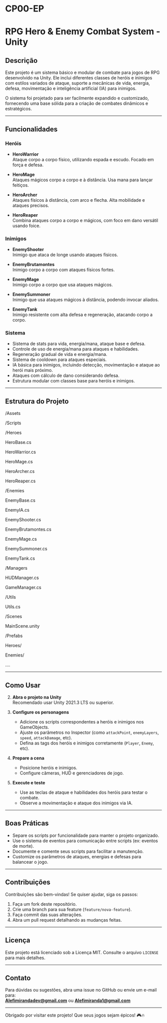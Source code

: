 # CP00-EP
# RPG Hero & Enemy Combat System - Unity

## Descrição

Este projeto é um sistema básico e modular de combate para jogos de RPG desenvolvido na Unity. Ele inclui diferentes classes de heróis e inimigos com estilos variados de ataque, suporte a mecânicas de vida, energia, defesa, movimentação e inteligência artificial (IA) para inimigos.

O sistema foi projetado para ser facilmente expandido e customizado, fornecendo uma base sólida para a criação de combates dinâmicos e estratégicos.

---

## Funcionalidades

### Heróis

- **HeroWarrior**  
  Ataque corpo a corpo físico, utilizando espada e escudo. Focado em força e defesa.

- **HeroMage**  
  Ataques mágicos corpo a corpo e à distância. Usa mana para lançar feitiços.

- **HeroArcher**  
  Ataques físicos à distância, com arco e flecha. Alta mobilidade e ataques precisos.

- **HeroReaper**  
  Combina ataques corpo a corpo e mágicos, com foco em dano versátil usando foice.

### Inimigos

- **EnemyShooter**  
  Inimigo que ataca de longe usando ataques físicos.

- **EnemyBrutamontes**  
  Inimigo corpo a corpo com ataques físicos fortes.

- **EnemyMage**  
  Inimigo corpo a corpo que usa ataques mágicos.

- **EnemySummoner**  
  Inimigo que usa ataques mágicos à distância, podendo invocar aliados.

- **EnemyTank**  
  Inimigo resistente com alta defesa e regeneração, atacando corpo a corpo.

### Sistema

- Sistema de stats para vida, energia/mana, ataque base e defesa.
- Controle de uso de energia/mana para ataques e habilidades.
- Regeneração gradual de vida e energia/mana.
- Sistema de cooldown para ataques especiais.
- IA básica para inimigos, incluindo detecção, movimentação e ataque ao herói mais próximo.
- Ataques com cálculo de dano considerando defesa.
- Estrutura modular com classes base para heróis e inimigos.

---

## Estrutura do Projeto

/Assets

/Scripts

/Heroes

HeroBase.cs

HeroWarrior.cs

HeroMage.cs

HeroArcher.cs

HeroReaper.cs

/Enemies

EnemyBase.cs

EnemyIA.cs

EnemyShooter.cs

EnemyBrutamontes.cs

EnemyMage.cs

EnemySummoner.cs

EnemyTank.cs

/Managers

HUDManager.cs

GameManager.cs

/Utils

Utils.cs

/Scenes

MainScene.unity

/Prefabs

Heroes/

Enemies/

....

---

## Como Usar


2. **Abra o projeto na Unity**  
   Recomendado usar Unity 2021.3 LTS ou superior.

3. **Configure os personagens**  
   - Adicione os scripts correspondentes a heróis e inimigos nos GameObjects.
   - Ajuste os parâmetros no Inspector (como `attackPoint`, `enemyLayers`, `speed`, `attackDamage`, etc).
   - Defina as tags dos heróis e inimigos corretamente (`Player`, `Enemy`, etc).

4. **Prepare a cena**  
   - Posicione heróis e inimigos.
   - Configure câmeras, HUD e gerenciadores de jogo.

5. **Execute e teste**  
   - Use as teclas de ataque e habilidades dos heróis para testar o combate.
   - Observe a movimentação e ataque dos inimigos via IA.

---

## Boas Práticas

- Separe os scripts por funcionalidade para manter o projeto organizado.
- Use o sistema de eventos para comunicação entre scripts (ex: eventos de morte).
- Documente e comente seus scripts para facilitar a manutenção.
- Customize os parâmetros de ataques, energias e defesas para balancear o jogo.

---

## Contribuições

Contribuições são bem-vindas! Se quiser ajudar, siga os passos:

1. Faça um fork deste repositório.
2. Crie uma branch para sua feature (`feature/nova-feature`).
3. Faça commit das suas alterações.
4. Abra um pull request detalhando as mudanças feitas.

---

## Licença

Este projeto está licenciado sob a Licença MIT. Consulte o arquivo `LICENSE` para mais detalhes.

---

## Contato

Para dúvidas ou sugestões, abra uma issue no GitHub ou envie um e-mail para:  
**Alefimirandadev@gmail.com**
ou
**Alefimiranda1@gmail.com**

---

Obrigado por visitar este projeto! Que seus jogos sejam épicos! 🎮🔥
